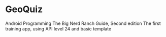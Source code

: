 # GeoQuiz
Android Programming The Big Nerd Ranch Guide, Second edition
The first training app, using API level 24 and basic template
